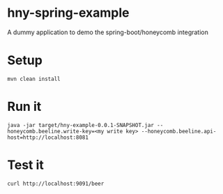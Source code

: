 # hny-spring-example
A dummy application to demo the spring-boot/honeycomb integration

# Setup
```
mvn clean install
```

# Run it
```
java -jar target/hny-example-0.0.1-SNAPSHOT.jar --honeycomb.beeline.write-key=<my write key> --honeycomb.beeline.api-host=http://localhost:8081
```

# Test it
```
curl http://localhost:9091/beer
```
